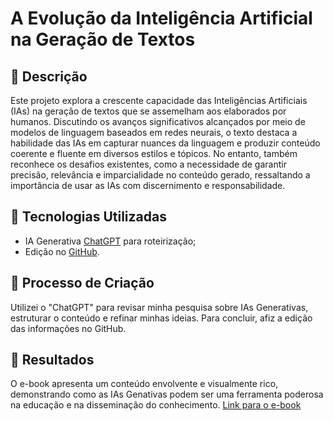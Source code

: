 # A Evolução da Inteligência Artificial na Geração de Textos

## 📒 Descrição
Este projeto explora a crescente capacidade das Inteligências Artificiais (IAs) na geração de textos que se assemelham aos elaborados por humanos. Discutindo os avanços significativos alcançados por meio de modelos de linguagem baseados em redes neurais, o texto destaca a habilidade das IAs em capturar nuances da linguagem e produzir conteúdo coerente e fluente em diversos estilos e tópicos. No entanto, também reconhece os desafios existentes, como a necessidade de garantir precisão, relevância e imparcialidade no conteúdo gerado, ressaltando a importância de usar as IAs com discernimento e responsabilidade.

## 🤖 Tecnologias Utilizadas
- IA Generativa [ChatGPT](https://chat.openai.com/) para roteirização;
- Edição no [GitHub](https://github.com/).

## 🧐 Processo de Criação
Utilizei o "ChatGPT" para revisar minha pesquisa sobre IAs Generativas, estruturar o conteúdo e refinar minhas ideias. Para concluir, afiz a edição das informações no GitHub.

## 🚀 Resultados
O e-book apresenta um conteúdo envolvente e visualmente rico, demonstrando como as IAs Genativas podem ser uma ferramenta poderosa na educação e na disseminação do conhecimento.
[Link para o e-book](/exemplos/E-BOOK.md)
